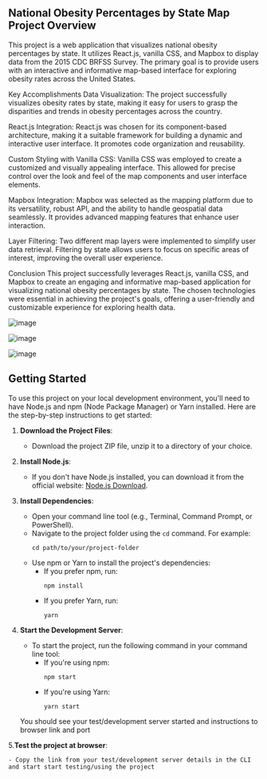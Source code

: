 
## National Obesity Percentages by State Map Project Overview

This project is a web application that visualizes national obesity percentages by state. It utilizes React.js, vanilla CSS, and Mapbox to display data from the 2015 CDC BRFSS Survey. The primary goal is to provide users with an interactive and informative map-based interface for exploring obesity rates across the United States.

Key Accomplishments
Data Visualization: The project successfully visualizes obesity rates by state, making it easy for users to grasp the disparities and trends in obesity percentages across the country.

React.js Integration: React.js was chosen for its component-based architecture, making it a suitable framework for building a dynamic and interactive user interface. It promotes code organization and reusability.

Custom Styling with Vanilla CSS: Vanilla CSS was employed to create a customized and visually appealing interface. This allowed for precise control over the look and feel of the map components and user interface elements.

Mapbox Integration: Mapbox was selected as the mapping platform due to its versatility, robust API, and the ability to handle geospatial data seamlessly. It provides advanced mapping features that enhance user interaction.

Layer Filtering: Two different map layers were implemented to simplify user data retrieval. Filtering by state allows users to focus on specific areas of interest, improving the overall user experience.


Conclusion
This project successfully leverages React.js, vanilla CSS, and Mapbox to create an engaging and informative map-based application for visualizing national obesity percentages by state. The chosen technologies were essential in achieving the project's goals, offering a user-friendly and customizable experience for exploring health data.


![image](https://github.com/8mecem8/Kmap-React-Mapbox/assets/42888722/4b713c59-7b17-4f43-a908-979b856b882c)

![image](https://github.com/8mecem8/Kmap-React-Mapbox/assets/42888722/972100bc-e933-4367-9cd2-20bbba7be22a)

![image](https://github.com/8mecem8/Kmap-React-Mapbox/assets/42888722/9984ac76-fafc-447d-85be-e6fd95745072)




## Getting Started

To use this project on your local development environment, you'll need to have Node.js and npm (Node Package Manager) or Yarn installed. Here are the step-by-step instructions to get started:

1. **Download the Project Files**:

   - Download the project ZIP file, unzip it to a directory of your choice.

2. **Install Node.js**:

   - If you don't have Node.js installed, you can download it from the official website: [Node.js Download](https://nodejs.org/).

3. **Install Dependencies**:

   - Open your command line tool (e.g., Terminal, Command Prompt, or PowerShell).
   - Navigate to the project folder using the `cd` command. For example:
     ```shell
     cd path/to/your/project-folder
     ```
   - Use npm or Yarn to install the project's dependencies:
     - If you prefer npm, run:
       ```shell
       npm install
       ```
     - If you prefer Yarn, run:
       ```shell
       yarn
       ```

4. **Start the Development Server**:

   - To start the project, run the following command in your command line tool:
     - If you're using npm:
       ```shell
       npm start
       ```
     - If you're using Yarn:
       ```shell
       yarn start
       ```
    You should see your test/development server started and instructions to browser link and port

5.**Test the project at browser**:

    - Copy the link from your test/development server details in the CLI and start start testing/using the project
